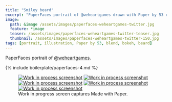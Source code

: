 ```yaml
---
title: "Smiley beard"
excerpt: "PaperFaces portrait of @weheartgames drawn with Paper by 53 on an iPad."
image: 
  path: &image /assets/images/paperfaces-weheartgames-twitter.jpg 
  feature: *image
  teaser: /assets/images/paperfaces-weheartgames-twitter-teaser.jpg
  thumbnail: /assets/images/paperfaces-weheartgames-twitter-150.jpg
tags: [portrait, illustration, Paper by 53, blend, bokeh, beard]
---
```


PaperFaces portrait of [@weheartgames](http://twitter.com/weheartgames).

{% include boilerplate/paperfaces-4.md %}

<figure class="third">
  <a href="{{ site.url }}/assets/images/paperfaces-weheartgames-process-1-lg.jpg"><img src="{{ site.url }}/assets/images/paperfaces-weheartgames-process-1-600.jpg" alt="Work in process screenshot"></a>
  <a href="{{ site.url }}/assets/images/paperfaces-weheartgames-process-2-lg.jpg"><img src="{{ site.url }}/assets/images/paperfaces-weheartgames-process-2-600.jpg" alt="Work in process screenshot"></a>
  <a href="{{ site.url }}/assets/images/paperfaces-weheartgames-process-3-lg.jpg"><img src="{{ site.url }}/assets/images/paperfaces-weheartgames-process-3-600.jpg" alt="Work in process screenshot"></a>
  <a href="{{ site.url }}/assets/images/paperfaces-weheartgames-process-4-lg.jpg"><img src="{{ site.url }}/assets/images/paperfaces-weheartgames-process-4-600.jpg" alt="Work in process screenshot"></a>
  <a href="{{ site.url }}/assets/images/paperfaces-weheartgames-process-5-lg.jpg"><img src="{{ site.url }}/assets/images/paperfaces-weheartgames-process-5-600.jpg" alt="Work in process screenshot"></a>
  <figcaption>Work in progress screen captures Made with Paper.</figcaption>
</figure>
